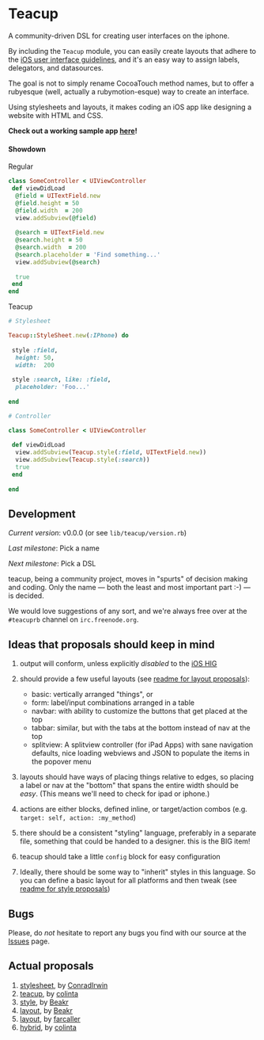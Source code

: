  Teacup
========

A community-driven DSL for creating user interfaces on the iphone.

By including the `Teacup` module, you can easily create layouts that adhere to
the [iOS user interface guidelines][iOS HIG], and it's an easy way to assign labels,
delegators, and datasources.

The goal is not to simply rename CocoaTouch method names, but to offer a
rubyesque (well, actually a rubymotion-esque) way to create an interface.

Using stylesheets and layouts, it makes coding an iOS app like designing a website with HTML and CSS.

**Check out a working sample app [here](https://github.com/rubymotion/teacup/tree/master/samples/Hai)!**

#### Showdown

Regular

```ruby
class SomeController < UIViewController
 def viewDidLoad
  @field = UITextField.new
  @field.height = 50
  @field.width  = 200
  view.addSubview(@field)
  
  @search = UITextField.new
  @search.height = 50
  @search.width  = 200
  @search.placeholder = 'Find something...'
  view.addSubview(@search)
  
  true
 end
end
```

Teacup

```ruby
# Stylesheet

Teacup::StyleSheet.new(:IPhone) do
 
 style :field,
  height: 50,
  width:  200
  
 style :search, like: :field,
  placeholder: 'Foo...'
 
end

# Controller

class SomeController < UIViewController
 
 def viewDidLoad
  view.addSubview(Teacup.style(:field, UITextField.new))
  view.addSubview(Teacup.style(:search))
  true
 end
 
end
```

 Development
-------------

*Current version*: v0.0.0 (or see `lib/teacup/version.rb`)

*Last milestone*: Pick a name

*Next milestone*: Pick a DSL

teacup, being a community project, moves in "spurts" of decision making and
coding.  Only the name — both the least and most important part :-) — is
decided.

We would love suggestions of any sort, and we're always free over at the `#teacuprb` channel on `irc.freenode.org`.


  Ideas that proposals should keep in mind
--------------------------------------------

1. output will conform, unless explicitly *disabled* to the [iOS HIG][]
2. should provide a few useful layouts (see [readme for layout proposals](teacup/tree/master/proposals/layout)):
     * basic: vertically arranged "things", or
     * form: label/input combinations arranged in a table
     * navbar: with ability to customize the buttons that get placed at the top
     * tabbar: similar, but with the tabs at the bottom instead of nav at the top
     * splitview: A splitview controller (for iPad Apps) with sane navigation defaults, nice loading webviews and JSON to populate the items in the popover menu

3. layouts should have ways of placing things relative to edges, so placing a
   label or nav at the "bottom" that spans the entire width should be *easy*.
   (This means we'll need to check for ipad or iphone.)
4. actions are either blocks, defined inline, or target/action combos (e.g.
   `target: self, action: :my_method`)
5. there should be a consistent "styling" language, preferably in a separate
   file, something that could be handed to a designer.  this is the BIG item!
6. teacup should take a little `config` block for easy configuration
7. Ideally, there should be some way to "inherit" styles in this language. So you can define a basic layout for all platforms and then tweak (see [readme for style proposals](teacup/tree/master/proposals/styles))

[iOS HIG]: http://developer.apple.com/library/ios/#DOCUMENTATION/UserExperience/Conceptual/MobileHIG/Introduction/Introduction.html

Bugs
----

Please, do *not* hesitate to report any bugs you find with our source at the [Issues](https://github.com/rubymotion/teacup/issues) page.

Actual proposals
------------------

1. [stylesheet][Commune], by [ConradIrwin][]
2. [teacup][teacup_colinta], by [colinta][]
3. [style][style_by_beakr], by [Beakr][]
3. [layout][layout_by_beakr], by [Beakr][]
4. [layout][layout_by_farcaller], by [farcaller][]
5. [hybrid][], by [colinta][]

[Commune]: https://github.com/colinta/teacup/blob/master/proposals/styles/stylesheet_by_conradirwin.rb
[teacup_colinta]: https://github.com/colinta/teacup/blob/master/proposals/styles/teacup_by_colinta.rb
[style_by_beakr]: https://github.com/colinta/teacup/blob/master/proposals/layout/beakr_improved.rb
[layout_by_beakr]: https://github.com/colinta/teacup/blob/master/proposals/styles/beakr_improved.rb
[layout_by_farcaller]: https://github.com/colinta/teacup/blob/master/proposals/styles/layout_by_farcaller.rb
[hybrid]: https://github.com/colinta/teacup/blob/master/proposals/layout/hybrid_style_and_layout_by_colinta.rb

[ConradIrwin]: https://github.com/ConradIrwin
[colinta]: https://github.com/colinta
[farcaller]: https://github.com/farcaller
[Beakr]: https://github.com/Beakr

